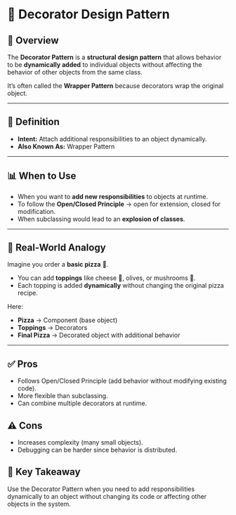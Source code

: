 # 🎁 Decorator Design Pattern

## 📌 Overview
The **Decorator Pattern** is a **structural design pattern** that allows behavior to be **dynamically added** to individual objects without affecting the behavior of other objects from the same class.

It’s often called the **Wrapper Pattern** because decorators wrap the original object.

---

## 🔹 Definition
- **Intent:** Attach additional responsibilities to an object dynamically.
- **Also Known As:** Wrapper Pattern

---

## 📊 When to Use
- When you want to **add new responsibilities** to objects at runtime.
- To follow the **Open/Closed Principle** → open for extension, closed for modification.
- When subclassing would lead to an **explosion of classes**.

---

## 🍕 Real-World Analogy
Imagine you order a **basic pizza** 🍕.
- You can add **toppings** like cheese 🧀, olives, or mushrooms 🍄.
- Each topping is added **dynamically** without changing the original pizza recipe.

Here:
- **Pizza** → Component (base object)
- **Toppings** → Decorators
- **Final Pizza** → Decorated object with additional behavior

---


## ✅ Pros

- Follows Open/Closed Principle (add behavior without modifying existing code).
- More flexible than subclassing.
- Can combine multiple decorators at runtime.

## ⚠️ Cons

- Increases complexity (many small objects).
- Debugging can be harder since behavior is distributed.

## 🎯 Key Takeaway

Use the Decorator Pattern when you need to add responsibilities dynamically to an object without changing its code or affecting other objects in the system.

